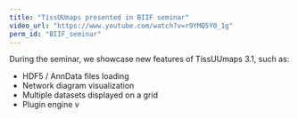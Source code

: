 ```yaml
---
title: "TissUUmaps presented in BIIF seminar"
video_url: "https://www.youtube.com/watch?v=r9YMQ5Y0_1g" 
perm_id: "BIIF_seminar"
---
```



During the seminar, we showcase new features of TissUUmaps 3.1, such as:
* HDF5 / AnnData files loading
* Network diagram visualization
* Multiple datasets displayed on a grid
* Plugin engine
v